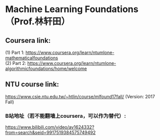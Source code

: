 # Machine Learning Foundations （Prof.林轩田）
## Coursera link: 
(1) Part 1: https://www.coursera.org/learn/ntumlone-mathematicalfoundations \
(2) Part 2: https://www.coursera.org/learn/ntumlone-algorithmicfoundations/home/welcome
## NTU course link:
https://www.csie.ntu.edu.tw/~htlin/course/mlfound17fall/ (Version: 2017 Fall)
### B站地址（若不能翻墙上coursera，可以作为替代）:
https://www.bilibili.com/video/av1624332?from=search&seid=9917519384575749492


